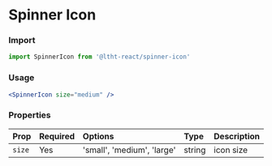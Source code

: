 # Spinner Icon

### Import

```js
import SpinnerIcon from '@ltht-react/spinner-icon'
```

### Usage

```jsx
<SpinnerIcon size="medium" />
```

### Properties

| Prop   | Required | Options                    | Type   | Description |
| :----- | :------- | :------------------------- | :----- | :---------- |
| `size` | Yes      | 'small', 'medium', 'large' | string | icon size   |
